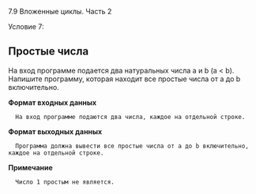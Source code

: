 7.9 Вложенные циклы. Часть 2

Условие 7:

## Простые числа ##

На вход программе подается два натуральных числа a и b (a < b). Напишите программу, которая находит все простые числа от a до b включительно.

**Формат входных данных**

      На вход программе подаются два числа, каждое на отдельной строке.
      
**Формат выходных данных**

      Программа должна вывести все простые числа от a до b включительно, каждое на отдельной строке.
            
**Примечание**

      Число 1 простым не является.
